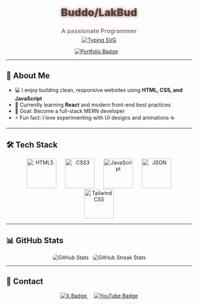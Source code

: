 <h1 align="center" style="color:#5D4037; font-weight: 900; text-shadow: 0 0 8px #8D6E63;">Buddo/LakBud</h1>
<h3 align="center" style="color:#8D6E63; font-weight: 600;">A passionate Programmer</h3>

<!-- Fancier Animated intro with gradient glow -->
<p align="center" style="margin-top: -10px;">
  <a href="https://git.io/typing-svg" aria-label="Typing animation">
    <img src="https://readme-typing-svg.herokuapp.com?size=28&color=8D6E63&center=true&vCenter=true&width=600&lines=Front-End+Developer;Building+Awesome+Web+Apps;Learning+React+and+JavaScript" alt="Typing SVG" />
  </a>
</p>

<p align="center" style="margin-top: 10px;">
  <a href="https://buddo.vercel.app" target="_blank" rel="noopener noreferrer" aria-label="Portfolio" style="margin-right: 15px;">
    <img src="https://img.shields.io/badge/-Portfolio-8D6E63?style=for-the-badge&logo=web&logoColor=white" alt="Portfolio Badge"/>
  </a>
</p>

---

## 🚀 About Me

- 💻 I enjoy building clean, responsive websites using **HTML, CSS, and JavaScript**  
- 🌱 Currently learning **React** and modern front-end best practices  
- 🎯 Goal: Become a full-stack MERN developer  
- ⚡ Fun fact: I love experimenting with UI designs and animations ☕️  

---

## 🛠 Tech Stack

<p align="center" style="margin-top: 0;">
  <img src="https://cdn.jsdelivr.net/gh/devicons/devicon/icons/html5/html5-original.svg" alt="HTML5" width="80" height="80" style="margin: 0 10px;" />
  <img src="https://cdn.jsdelivr.net/gh/devicons/devicon/icons/css3/css3-original.svg" alt="CSS3" width="80" height="80" style="margin: 0 10px;" />
  <img src="https://cdn.jsdelivr.net/gh/devicons/devicon/icons/javascript/javascript-original.svg" alt="JavaScript" width="80" height="80" style="margin: 0 10px;" />
  <img src="https://cdn.jsdelivr.net/gh/devicons/devicon/icons/json/json-original.svg" alt="JSON" width="80" height="80" style="margin: 0 10px;" />
  <img src="https://cdn.jsdelivr.net/gh/devicons/devicon/icons/tailwindcss/tailwindcss-plain.svg" alt="Tailwind CSS" width="80" height="80" style="margin: 0 10px;" />
</p>


---

## 📊 GitHub Stats

<p align="center" style="margin-top: 0; display: flex; justify-content: center; gap: 10px;">
  <img 
    src="https://github-readme-stats.vercel.app/api?username=LakBud&show_icons=true&title_color=5D4037&icon_color=8D6E63&text_color=5D4037&bg_color=F7F3F0" 
    alt="GitHub Stats" 
    style="border-radius: 12px;"
  />
  <img 
    src="https://github-readme-streak-stats.herokuapp.com/?user=LakBud&theme=default" 
    alt="GitHub Streak Stats" 
    style="border-radius: 12px;"
  />
</p>

---

## 🌟 Contact

<p align="center" style="margin-top: 0;">
  <a href="https://x.com/BuddoYap" target="_blank" rel="noopener noreferrer" aria-label="X" style="margin-right: 15px;">
    <img src="https://img.shields.io/badge/-X-000000?style=for-the-badge&logo=x-twitter&logoColor=white" alt="X Badge" />
  </a>
  <a href="https://www.youtube.com/c/Budosso" target="_blank" rel="noopener noreferrer" aria-label="YouTube">
    <img src="https://img.shields.io/badge/-YouTube-BB0000?style=for-the-badge&logo=youtube&logoColor=white" alt="YouTube Badge" />
  </a>
</p>


